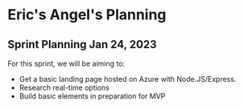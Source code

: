 # Eric's Angel's Planning
## Sprint Planning Jan 24, 2023

For this sprint, we will be aiming to:
- Get a basic landing page hosted on Azure with Node.JS/Express.
- Research real-time options
- Build basic elements in preparation for MVP
